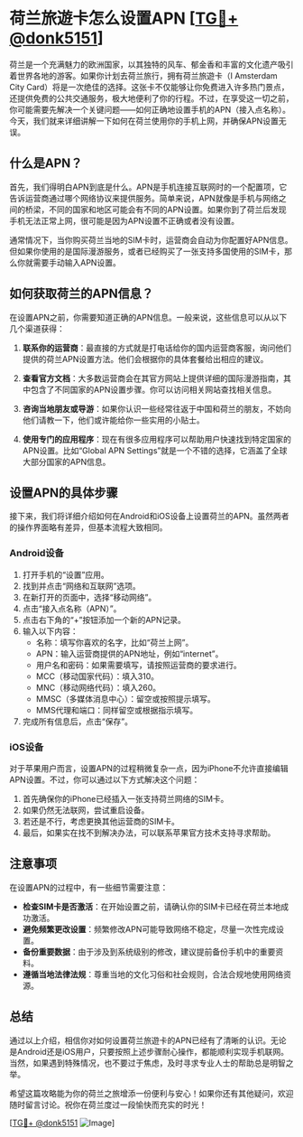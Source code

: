 # 荷兰旅遊卡怎么设置APN [[TG💪+ @donk5151](https://t.me/s/donk5151)]

荷兰是一个充满魅力的欧洲国家，以其独特的风车、郁金香和丰富的文化遗产吸引着世界各地的游客。如果你计划去荷兰旅行，拥有荷兰旅遊卡（I Amsterdam City Card）将是一次绝佳的选择。这张卡不仅能够让你免费进入许多热门景点，还提供免费的公共交通服务，极大地便利了你的行程。不过，在享受这一切之前，你可能需要先解决一个关键问题——如何正确地设置手机的APN（接入点名称）。今天，我们就来详细讲解一下如何在荷兰使用你的手机上网，并确保APN设置无误。

## 什么是APN？

首先，我们得明白APN到底是什么。APN是手机连接互联网时的一个配置项，它告诉运营商通过哪个网络协议来提供服务。简单来说，APN就像是手机与网络之间的桥梁，不同的国家和地区可能会有不同的APN设置。如果你到了荷兰后发现手机无法正常上网，很可能是因为APN设置不正确或者没有设置。

通常情况下，当你购买荷兰当地的SIM卡时，运营商会自动为你配置好APN信息。但如果你使用的是国际漫游服务，或者已经购买了一张支持多国使用的SIM卡，那么你就需要手动输入APN设置。

## 如何获取荷兰的APN信息？

在设置APN之前，你需要知道正确的APN信息。一般来说，这些信息可以从以下几个渠道获得：

1. **联系你的运营商**：最直接的方式就是打电话给你的国内运营商客服，询问他们提供的荷兰APN设置方法。他们会根据你的具体套餐给出相应的建议。

2. **查看官方文档**：大多数运营商会在其官方网站上提供详细的国际漫游指南，其中包含了不同国家的APN设置步骤。你可以访问相关网站查找相关信息。

3. **咨询当地朋友或导游**：如果你认识一些经常往返于中国和荷兰的朋友，不妨向他们请教一下，他们或许能给你一些实用的小贴士。

4. **使用专门的应用程序**：现在有很多应用程序可以帮助用户快速找到特定国家的APN设置。比如“Global APN Settings”就是一个不错的选择，它涵盖了全球大部分国家的APN信息。

## 设置APN的具体步骤

接下来，我们将详细介绍如何在Android和iOS设备上设置荷兰的APN。虽然两者的操作界面略有差异，但基本流程大致相同。

### Android设备

1. 打开手机的“设置”应用。
2. 找到并点击“网络和互联网”选项。
3. 在新打开的页面中，选择“移动网络”。
4. 点击“接入点名称（APN）”。
5. 点击右下角的“+”按钮添加一个新的APN记录。
6. 输入以下内容：
   - 名称：填写你喜欢的名字，比如“荷兰上网”。
   - APN：输入运营商提供的APN地址，例如“internet”。
   - 用户名和密码：如果需要填写，请按照运营商的要求进行。
   - MCC（移动国家代码）：填入310。
   - MNC（移动网络代码）：填入260。
   - MMSC（多媒体消息中心）：留空或按照提示填写。
   - MMS代理和端口：同样留空或根据指示填写。
7. 完成所有信息后，点击“保存”。

### iOS设备

对于苹果用户而言，设置APN的过程稍微复杂一点，因为iPhone不允许直接编辑APN设置。不过，你可以通过以下方式解决这个问题：

1. 首先确保你的iPhone已经插入一张支持荷兰网络的SIM卡。
2. 如果仍然无法联网，尝试重启设备。
3. 若还是不行，考虑更换其他运营商的SIM卡。
4. 最后，如果实在找不到解决办法，可以联系苹果官方技术支持寻求帮助。

## 注意事项

在设置APN的过程中，有一些细节需要注意：

- **检查SIM卡是否激活**：在开始设置之前，请确认你的SIM卡已经在荷兰本地成功激活。
- **避免频繁更改设置**：频繁修改APN可能导致网络不稳定，尽量一次性完成设置。
- **备份重要数据**：由于涉及到系统级别的修改，建议提前备份手机中的重要资料。
- **遵循当地法律法规**：尊重当地的文化习俗和社会规则，合法合规地使用网络资源。

## 总结

通过以上介绍，相信你对如何设置荷兰旅遊卡的APN已经有了清晰的认识。无论是Android还是iOS用户，只要按照上述步骤耐心操作，都能顺利实现手机联网。当然，如果遇到特殊情况，也不要过于焦虑，及时寻求专业人士的帮助总是明智之举。

希望这篇攻略能为你的荷兰之旅增添一份便利与安心！如果你还有其他疑问，欢迎随时留言讨论。祝你在荷兰度过一段愉快而充实的时光！

[[TG💪+ @donk5151](https://t.me/s/donk5151) ![Image](https://i.postimg.cc/rwNCRYN7/Snipaste-2025-04-30-17-27-05.png)]